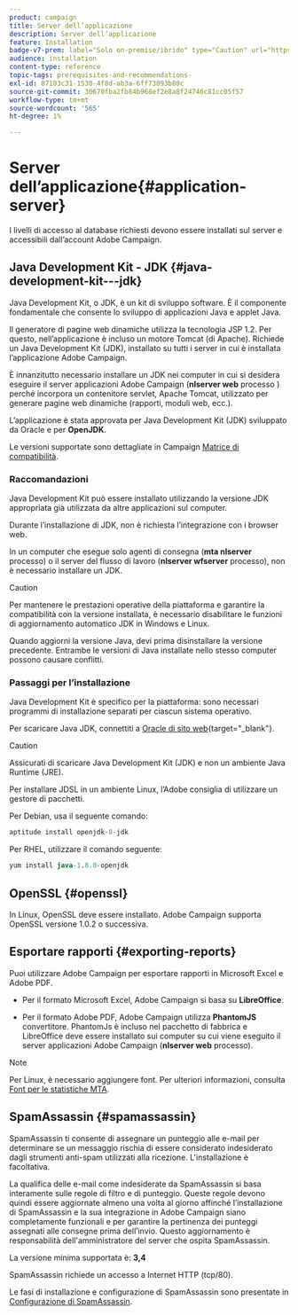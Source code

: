 ```yaml
---
product: campaign
title: Server dell’applicazione
description: Server dell’applicazione
feature: Installation
badge-v7-prem: label="Solo on-premise/ibrido" type="Caution" url="https://experienceleague.adobe.com/docs/campaign-classic/using/installing-campaign-classic/architecture-and-hosting-models/hosting-models-lp/hosting-models.html?lang=it" tooltip="Applicabile solo alle distribuzioni on-premise e ibride"
audience: installation
content-type: reference
topic-tags: prerequisites-and-recommendations-
exl-id: 87103c31-1530-4f8d-ab3a-6ff73093b80c
source-git-commit: 30670fba2fb84b968ef2e8a8f24746c81cc05f57
workflow-type: tm+mt
source-wordcount: '565'
ht-degree: 1%

---
```


# Server dell’applicazione{#application-server}

I livelli di accesso al database richiesti devono essere installati sul server e accessibili dall’account Adobe Campaign.

## Java Development Kit - JDK {#java-development-kit---jdk}

Java Development Kit, o JDK, è un kit di sviluppo software. È il componente fondamentale che consente lo sviluppo di applicazioni Java e applet Java.

Il generatore di pagine web dinamiche utilizza la tecnologia JSP 1.2. Per questo, nell’applicazione è incluso un motore Tomcat (di Apache). Richiede un Java Development Kit (JDK), installato su tutti i server in cui è installata l’applicazione Adobe Campaign.

È innanzitutto necessario installare un JDK nei computer in cui si desidera eseguire il server applicazioni Adobe Campaign (**nlserver web** processo ) perché incorpora un contenitore servlet, Apache Tomcat, utilizzato per generare pagine web dinamiche (rapporti, moduli web, ecc.).

L’applicazione è stata approvata per Java Development Kit (JDK) sviluppato da Oracle e per **OpenJDK**.

Le versioni supportate sono dettagliate in Campaign [Matrice di compatibilità](../../rn/using/compatibility-matrix.md).



### Raccomandazioni

Java Development Kit può essere installato utilizzando la versione JDK appropriata già utilizzata da altre applicazioni sul computer.

Durante l’installazione di JDK, non è richiesta l’integrazione con i browser web.

In un computer che esegue solo agenti di consegna (**mta nlserver** processo) o il server del flusso di lavoro (**nlserver wfserver** processo), non è necessario installare un JDK.


>[!CAUTION]
>
> Per mantenere le prestazioni operative della piattaforma e garantire la compatibilità con la versione installata, è necessario disabilitare le funzioni di aggiornamento automatico JDK in Windows e Linux.
>
> Quando aggiorni la versione Java, devi prima disinstallare la versione precedente. Entrambe le versioni di Java installate nello stesso computer possono causare conflitti.


### Passaggi per l’installazione

Java Development Kit è specifico per la piattaforma: sono necessari programmi di installazione separati per ciascun sistema operativo.

Per scaricare Java JDK, connettiti a [Oracle di sito web](https://www.oracle.com/technetwork/java/javase/downloads/index.html){target="_blank"}.

>[!CAUTION]
>
> Assicurati di scaricare Java Development Kit (JDK) e non un ambiente Java Runtime (JRE).


Per installare JDSL in un ambiente Linux, l’Adobe consiglia di utilizzare un gestore di pacchetti.

Per Debian, usa il seguente comando:

```sql
aptitude install openjdk-8-jdk
```

Per RHEL, utilizzare il comando seguente:

```sql
yum install java-1.8.0-openjdk
```

## OpenSSL {#openssl}

In Linux, OpenSSL deve essere installato. Adobe Campaign supporta OpenSSL versione 1.0.2 o successiva.

## Esportare rapporti {#exporting-reports}

Puoi utilizzare Adobe Campaign per esportare rapporti in Microsoft Excel e Adobe PDF.

* Per il formato Microsoft Excel, Adobe Campaign si basa su **LibreOffice**.

* Per il formato Adobe PDF, Adobe Campaign utilizza **PhantomJS** convertitore. PhantomJs è incluso nel pacchetto di fabbrica e LibreOffice deve essere installato sui computer su cui viene eseguito il server applicazioni Adobe Campaign (**nlserver web** processo).

>[!NOTE]
>
>Per Linux, è necessario aggiungere font. Per ulteriori informazioni, consulta [Font per le statistiche MTA](../../installation/using/prerequisites-of-campaign-installation-in-linux.md#fonts-for-mta-statistics).

## SpamAssassin {#spamassassin}

SpamAssassin ti consente di assegnare un punteggio alle e-mail per determinare se un messaggio rischia di essere considerato indesiderato dagli strumenti anti-spam utilizzati alla ricezione. L&#39;installazione è facoltativa.

La qualifica delle e-mail come indesiderate da SpamAssassin si basa interamente sulle regole di filtro e di punteggio. Queste regole devono quindi essere aggiornate almeno una volta al giorno affinché l’installazione di SpamAssassin e la sua integrazione in Adobe Campaign siano completamente funzionali e per garantire la pertinenza dei punteggi assegnati alle consegne prima dell’invio. Questo aggiornamento è responsabilità dell&#39;amministratore del server che ospita SpamAssassin.

La versione minima supportata è: **3,4**

SpamAssassin richiede un accesso a Internet HTTP (tcp/80).

Le fasi di installazione e configurazione di SpamAssassin sono presentate in [Configurazione di SpamAssassin](../../installation/using/configuring-spamassassin.md).
